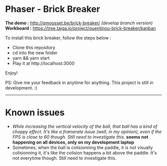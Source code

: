 # Phaser - Brick Breaker

**The demo :** http://qmousset.be/brick-breaker/ *(develop branch version)*
**Workboard :** https://tree.taiga.io/project/quentinou-brick-breaker/kanban

To install this brick breaker, follow the steps below :

- Clone this repository
- cd into the new folder
- yarn && yarn start
- Play it at http://localhost:3000

Enjoy! 

PS: Give me your feedback in anytime for anything. This project is still in development. :)

----

# Known issues
- *While increasing the vertical velocity of the ball, that ball has a kind of choppy effect. It's like a framerate issue (well, in my opinion), even if the FPS is close to 60 though. Still need to investigate this.* **seems not happening on all devices, only on my development laptop**
- Sometimes, when the ball is colisionning the paddle, it is not visually colisionning it, it's like the colision happens a bit above the paddle. It's not everytime though. Still need to investigate this.
